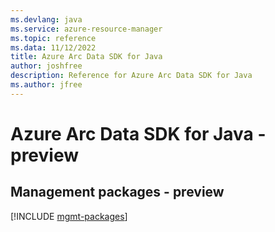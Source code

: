 ```yaml
---
ms.devlang: java
ms.service: azure-resource-manager
ms.topic: reference
ms.data: 11/12/2022
title: Azure Arc Data SDK for Java
author: joshfree
description: Reference for Azure Arc Data SDK for Java
ms.author: jfree
---
```

# Azure Arc Data SDK for Java - preview

## Management packages - preview
[!INCLUDE [mgmt-packages](arc-data-mgmt-index.md)]